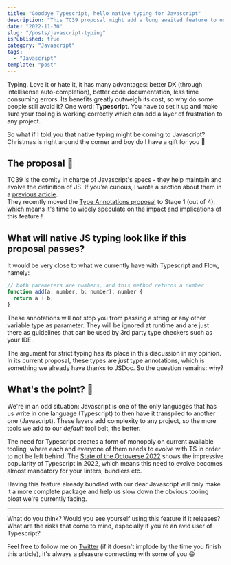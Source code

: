 ```yaml
---
title: "Goodbye Typescript, hello native typing for Javascript"
description: "This TC39 proposal might add a long awaited feature to our favorite language."
date: "2022-11-30"
slug: "/posts/javascript-typing"
isPublished: true
category: "Javascript"
tags:
  - "Javascript"
template: "post"
---
```


Typing. Love it or hate it, it has many advantages: better DX (through intellisense auto-completion), better code documentation, less time consuming errors. Its benefits greatly outweigh its cost, so why do some people still avoid it? One word: **Typescript**. You have to set it up and make sure your tooling is working correctly which can add a layer of frustration to any project.

So what if I told you that native typing might be coming to Javascript? Christmas is right around the corner and boy do I have a gift for you 🎅

## The proposal 📄

TC39 is the comity in charge of Javascript's specs - they help maintain and evolve the definition of JS. If you're curious, I wrote a section about them in a [previous article](https://dev.to/christopherkade/the-future-of-javascript-features-to-keep-an-eye-on-3d0h).  
They recently moved the [Type Annotations proposal](https://github.com/tc39/proposal-type-annotations) to Stage 1 (out of 4), which means it's time to widely speculate on the impact and implications of this feature !

## What will native JS typing look like if this proposal passes?

It would be very close to what we currently have with Typescript and Flow, namely:

```js
// both parameters are numbers, and this method returns a number
function add(a: number, b: number): number {
  return a + b;
}
```

These annotations will not stop you from passing a string or any other variable type as parameter. They will be ignored at runtime and are just there as guidelines that can be used by 3rd party type checkers such as your IDE.

The argument for strict typing has its place in this discussion in my opinion. In its current proposal, these types are _just_ type annotations, which is something we already have thanks to JSDoc. So the question remains: why?

## What's the point? 🤷

We're in an odd situation: Javascript is one of the only languages that has us write in one language (Typescript) to then have it transpiled to another one (Javascript). These layers add complexity to any project, so the more tools we add to our _default_ tool belt, the better.

The need for Typescript creates a form of monopoly on current available tooling, where each and everyone of them needs to evolve with TS in order to not be left behind. The [State of the Octoverse 2022](https://octoverse.github.com/2022/top-programming-languages) shows the impressive popularity of Typescript in 2022, which means this need to evolve becomes almost mandatory for your linters, bundlers etc.

Having this feature already bundled with our dear Javascript will only make it a more complete package and help us slow down the obvious tooling bloat we're currently facing.

---

What do you think? Would you see yourself using this feature if it releases? What are the risks that come to mind, especially if you're an avid user of Typescript?

Feel free to follow me on [Twitter](https://twitter.com/christo_kade) (if it doesn't implode by the time you finish this article), it's always a pleasure connecting with some of you 😄

